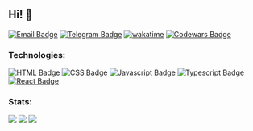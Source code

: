 ## Hi! 👋

[![Email Badge](https://img.shields.io/badge/-Email-c14438?style=flat-square&logo=Gmail&logoColor=white&link=mailto:heligiette@gmail.com)](mailto:heligiette@gmail.com)
[![Telegram Badge](https://img.shields.io/badge/-Telegram-0088cc?style=flat-square&logo=telegram&logoColor=white&labelColor=0088cc&link=https://t.me/heligie)](https://t.me/heligie)
[![wakatime](https://wakatime.com/badge/user/018b9771-bcfa-431c-b5fe-2a6bb4f26c9c.svg)](https://wakatime.com/@018b9771-bcfa-431c-b5fe-2a6bb4f26c9c)
[![Codewars Badge](https://www.codewars.com/users/heligie/badges/micro)](https://www.codewars.com/users/heligie)

### Technologies:

[![HTML Badge](https://img.shields.io/badge/-HTML-E44D26?style=for-the-badge&labelColor=black&logo=html5&logoColor=E44D26)](#) 
[![CSS Badge](https://img.shields.io/badge/-CSS-264DE4?style=for-the-badge&labelColor=black&logo=css3&logoColor=264DE4)](#) 
[![Javascript Badge](https://img.shields.io/badge/-Javascript-F7DF1E?style=for-the-badge&labelColor=black&logo=javascript&logoColor=F7DF1E)](#)
[![Typescript Badge](https://img.shields.io/badge/-Typescript-007ACC?style=for-the-badge&labelColor=black&logo=typescript&logoColor=007ACC)](#) 
[![React Badge](https://img.shields.io/badge/-React-61DAFB?style=for-the-badge&labelColor=black&logo=react&logoColor=61DAFB)](#)

### Stats:

![](http://github-profile-summary-cards.vercel.app/api/cards/profile-details?username=heligie&theme=transparent)
![](http://github-profile-summary-cards.vercel.app/api/cards/most-commit-language?username=heligie&theme=transparent)
![](http://github-profile-summary-cards.vercel.app/api/cards/productive-time?username=heligie&theme=transparent&utcOffset=8)
